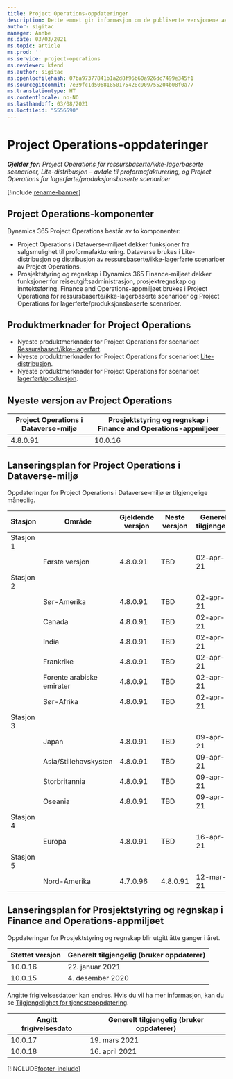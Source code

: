```yaml
---
title: Project Operations-oppdateringer
description: Dette emnet gir informasjon om de publiserte versjonene av Dynamics 365 Project Operations.
author: sigitac
manager: Annbe
ms.date: 03/03/2021
ms.topic: article
ms.prod: ''
ms.service: project-operations
ms.reviewer: kfend
ms.author: sigitac
ms.openlocfilehash: 07ba97377841b1a2d8f96b60a926dc7499e345f1
ms.sourcegitcommit: 7e39fc1d50681850175428c909755204b08f0a77
ms.translationtype: HT
ms.contentlocale: nb-NO
ms.lasthandoff: 03/08/2021
ms.locfileid: "5556590"
---
```

# <a name="project-operations-updates"></a>Project Operations-oppdateringer

_**Gjelder for:** Project Operations for ressursbaserte/ikke-lagerbaserte scenarioer, Lite-distribusjon – avtale til proformafakturering, og Project Operations for lagerførte/produksjonsbaserte scenarioer_

[!include [rename-banner](~/includes/cc-data-platform-banner.md)]

## <a name="project-operations-components"></a>Project Operations-komponenter

Dynamics 365 Project Operations består av to komponenter:

- Project Operations i Dataverse-miljøet dekker funksjoner fra salgsmulighet til proformafakturering. Dataverse brukes i Lite-distribusjon og distribusjon av ressursbaserte/ikke-lagerførte scenarioer av Project Operations.
- Prosjektstyring og regnskap i Dynamics 365 Finance-miljøet dekker funksjoner for reiseutgiftsadministrasjon, prosjektregnskap og inntektsføring. Finance and Operations-appmiljøet brukes i Project Operations for ressursbaserte/ikke-lagerbaserte scenarioer og Project Operations for lagerførte/produksjonsbaserte scenarioer.

## <a name="project-operations-release-notes"></a>Produktmerknader for Project Operations
- Nyeste produktmerknader for Project Operations for scenarioet [Ressursbasert/ikke-lagerført](whats-new-mar-2021-resource-based.md).
- Nyeste produktmerknader for Project Operations for scenarioet [Lite-distribusjon](../pro/whats-new/whats-new-mar-2021-lite.md).
- Nyeste produktmerknader for Project Operations for scenarioet [lagerført/produksjon](../prod-pma/whats-new/whats-new-jan-2021-stocked.md).

## <a name="project-operations-latest-version"></a>Nyeste versjon av Project Operations

| Project Operations i Dataverse-miljø | Prosjektstyring og regnskap i Finance and Operations-appmiljøer |
| --- | --- |
| 4.8.0.91 | 10.0.16 |

## <a name="release-schedule-for-project-operations-on-dataverse-environment"></a>Lanseringsplan for Project Operations i Dataverse-miljø

Oppdateringer for Project Operations i Dataverse-miljø er tilgjengelige månedlig. 

| Stasjon   | Område        | Gjeldende versjon | Neste versjon | Generelt tilgjengelig |
|-----------|---------------|-----------------|--------------|---------------------|
| Stasjon 1 |   &nbsp;      |    &nbsp;       | &nbsp;       |      &nbsp;         |
|   &nbsp;  | Første versjon |  4.8.0.91       | TBD     | 02-apr-21           |
| Stasjon 2 |   &nbsp;      |    &nbsp;       | &nbsp;       |      &nbsp;         |
|   &nbsp;  | Sør-Amerika |  4.8.0.91       | TBD     | 02-apr-21           |
|    &nbsp; | Canada        |  4.8.0.91       | TBD     | 02-apr-21           |
|   &nbsp;  | India         |  4.8.0.91       | TBD     | 02-apr-21           |
|   &nbsp;  | Frankrike         |  4.8.0.91       | TBD     | 02-apr-21           |
|   &nbsp;  | Forente arabiske emirater         |  4.8.0.91       | TBD     | 02-apr-21           |
|   &nbsp;  | Sør-Afrika         |  4.8.0.91       | TBD     | 02-apr-21           |
| Stasjon 3  |      &nbsp;   |     &nbsp;      |     &nbsp;   |      &nbsp;         |
|   &nbsp;  | Japan         |  4.8.0.91       | TBD     | 09-apr-21           |
|   &nbsp;  | Asia/Stillehavskysten  |  4.8.0.91       | TBD     | 09-apr-21           |
|   &nbsp;  | Storbritannia |  4.8.0.91       | TBD     | 09-apr-21           |
|   &nbsp;  | Oseania       |  4.8.0.91       | TBD     | 09-apr-21           |
| Stasjon 4 |     &nbsp;    |     &nbsp;      |     &nbsp;   |      &nbsp;         |
|   &nbsp;  | Europa        |  4.8.0.91       | TBD     | 16-apr-21           |
| Stasjon 5 |     &nbsp;    |     &nbsp;      |     &nbsp;   |      &nbsp;         |
|   &nbsp;  | Nord-Amerika |  4.7.0.96       | 4.8.0.91     | 12-mar-21           |

## <a name="release-schedule-for-project-management-and-accounting-in-the-finance-and-operations-apps-environment"></a>Lanseringsplan for Prosjektstyring og regnskap i Finance and Operations-appmiljøet

Oppdateringer for Prosjektstyring og regnskap blir utgitt åtte ganger i året.

| Støttet versjon | Generelt tilgjengelig (bruker oppdaterer) |
| --- | --- |
| 10.0.16 | 22. januar 2021 |
| 10.0.15 | 4. desember 2020 |


Angitte frigivelsesdatoer kan endres. Hvis du vil ha mer informasjon, kan du se [Tilgjengelighet for tjenesteoppdatering](https://docs.microsoft.com/dynamics365/fin-ops-core/fin-ops/get-started/public-preview-releases?toc=/dynamics365/finance/toc.json).

| Angitt frigivelsesdato | Generelt tilgjengelig (bruker oppdaterer) |
| --- | --- |
| 10.0.17 | 19. mars 2021 |
| 10.0.18 | 16. april 2021 |


[!INCLUDE[footer-include](../includes/footer-banner.md)]
